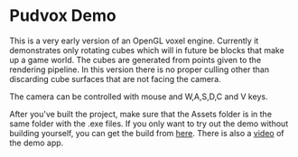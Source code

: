 Pudvox Demo
==========

This is a very early version of an OpenGL voxel engine. Currently it demonstrates
only rotating cubes which will in future be blocks that make up a game world.
The cubes are generated from points given to the rendering pipeline. In this version
there is no proper culling other than discarding cube surfaces that are not facing the camera.

The camera can be controlled with mouse and W,A,S,D,C and V keys.

After you've built the project, make sure that the Assets folder is in the same folder with the .exe files. If you only want to try out the demo without building yourself, you can get the build from [here](http://skaipio.kapsi.fi/releases/PudvoxDemo.zip). There is also a [video](http://skaipio.kapsi.fi/videos/pudvox_demo.mp4) of the demo app.
